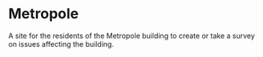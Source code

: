 # Metropole

A site for the residents of the Metropole building to create or take a survey on issues affecting the building.